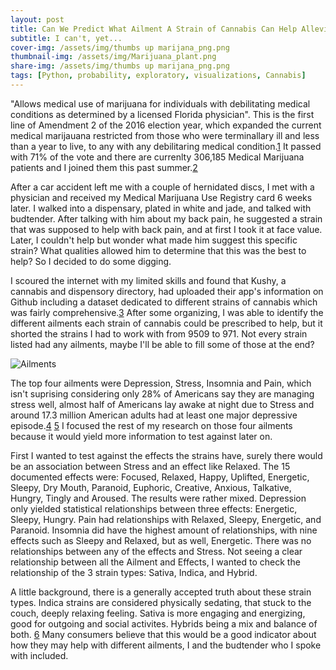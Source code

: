 ```yaml
---
layout: post
title: Can We Predict What Ailment A Strain of Cannabis Can Help Alleviate?
subtitle: I can't, yet...
cover-img: /assets/img/thumbs up marijana_png.png
thumbnail-img: /assets/img/Marijuana_plant.png
share-img: /assets/img/thumbs up marijana_png.png
tags: [Python, probability, exploratory, visualizations, Cannabis]
---
```


"Allows medical use of marijuana for individuals with debilitating medical conditions as determined by a licensed Florida physician". This is the first line of Amendment 2 of the 2016 election year, which expanded the current medical marijauana restricted from those who were terminallary ill and less than a year to live, to any with any debilitaring medical condition.[1](https://en.wikipedia.org/wiki/2016_Florida_Amendment_2) It passed with 71% of the vote and there are currenlty 306,185 Medical Marijuana patients and I joined them this past summer.[2](https://www.mpp.org/issues/medical-marijuana/state-by-state-medical-marijuana-laws/medical-marijuana-patient-numbers/)

After a car accident left me with a couple of hernidated discs, I met with a physician and received my Medical Marijuana Use Registry card 6 weeks later. I walked into a dispensary, plated in white and jade, and talked with budtender. After talking with him about my back pain, he suggested a strain that was supposed to help with back pain, and at first I took it at face value. Later, I couldn't help but wonder what made him suggest this specific strain? What qualities allowed him to determine that this was the best to help? So I decided to do some digging.

I scoured the internet with my limited skills and found that Kushy, a cannabis and dispensory directory, had uploaded their app's information on Github including a dataset dedicated to different strains of cannabis which was fairly comprehensive.[3](https://github.com/kushyapp/cannabis-dataset) After some organizing, I was able to identify the different ailments each strain of cannabis could be prescribed to help, but it shorted the strains I had to work with from 9509 to 971. Not every strain listed had any ailments, maybe I'll be able to fill some of those at the end?

![Ailments](https://i.imgur.com/bT7Nh7x.png)

The top four ailments were Depression, Stress, Insomnia and Pain, which isn't suprising considering only 28% of Americans say they are managing stress well, almost half of Americans lay awake at night due to Stress and around 17.3 million American adults had at least one major depressive episode.[4](https://www.apa.org/news/press/releases/2007/10/stress) [5](https://www.nimh.nih.gov/health/statistics/major-depression.shtml) I focused the rest of my research on those four ailments because it would yield more information to test against later on.

First I wanted to test against the effects the strains have, surely there would be an association between Stress and an effect like Relaxed. The 15 documented effects were: Focused, Relaxed, Happy, Uplifted, Energetic, Sleepy, Dry Mouth, Paranoid, Euphoric, Creative, Anxious, Talkative, Hungry, Tingly and Aroused. The results were rather mixed. Depression only yielded statistical relationships between three effects: Energetic, Sleepy, Hungry. Pain had relationships with Relaxed, Sleepy, Energetic, and Paranoid. Insomnia did have the highest amount of relationships, with nine effects such as Sleepy and Relaxed, but as well, Energetic. There was no relationships between any of the effects and Stress. Not seeing a clear relationship between all the Ailment and Effects, I wanted to check the relationship of the 3 strain types: Sativa, Indica, and Hybrid.

A little background, there is a generally accepted truth about these strain types. Indica strains are considered physically sedating, that stuck to the couch, deeply relaxing feeling. Sativa is more engaging and energizing, good for outgoing and social activites. Hybrids being a mix and balance of both. [6](https://www.leafly.com/news/cannabis-101/sativa-indica-and-hybrid-differences-between-cannabis-types) Many consumers believe that this would be a good indicator about how they may help with different ailments, I and the budtender who I spoke with included.


